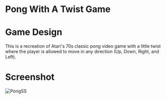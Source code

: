 
# Pong With A Twist Game

# Game Design
This is a recreation of Atari's 70s classic pong video game with a little twist where the player is allowed to move in any direction (Up, Down, Right, and Left).

# Screenshot

![PongSS](https://user-images.githubusercontent.com/56490771/175812232-450b4e8c-982e-4da2-bc93-d68de42d3a6a.PNG)


